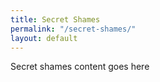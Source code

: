```yaml
---
title: Secret Shames
permalink: "/secret-shames/"
layout: default
---
```


Secret shames content goes here
